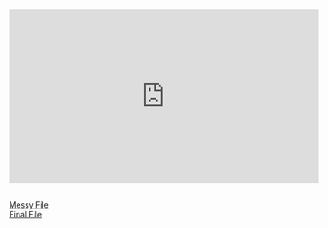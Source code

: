 <iframe width="560" height="315" src="https://www.youtube.com/embed/f1Oegam9NuQ" title="YouTube video player" frameborder="0" allow="accelerometer; autoplay; clipboard-write; encrypted-media; gyroscope; picture-in-picture" allowfullscreen></iframe><br><br>

[Messy File](html/messy-data-breaches.html)<br>
[Final File](html/final-data-breaches.html)
